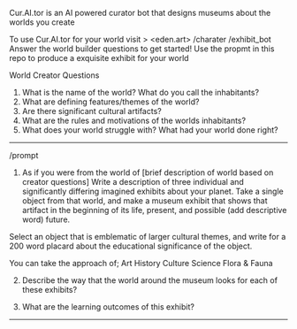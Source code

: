 Cur.AI.tor is an AI powered curator bot that designs museums about the worlds you create

To use Cur.AI.tor for your world visit > <eden.art> /charater /exhibit_bot
Answer the world builder questions to get started!
Use the propmt in this repo to produce a exquisite exhibit for your world 

World Creator Questions

1. What is the name of the world? What do you call the inhabitants?
2. What are defining features/themes of the world?
3. Are there significant cultural artifacts?
4. What are the rules and motivations of the worlds inhabitants?
5. What does your world struggle with? What had your world done right?
______________________________________________________________________

/prompt

1. As if you were from the world of [brief description of world based on creator questions]
Write a description of three individual and significantly differing imagined exhibits about your planet. Take a single object from that world, and make a museum exhibit that shows that artifact in the beginning of its life, present, and possible (add descriptive word) future.

Select an object that is emblematic of larger cultural themes, and write for a 200 word placard about the educational significance of the object.

You can take the approach of;
Art
History
Culture
Science
Flora & Fauna

2. Describe the way that the world around the museum looks for each of these exhibits?

3. What are the learning outcomes of this exhibit?
______________


